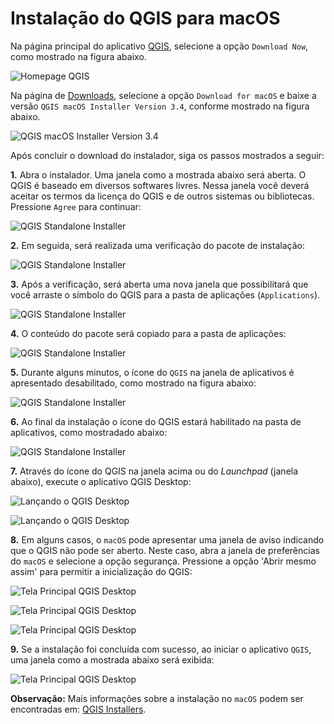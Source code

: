 # Instalação do QGIS para macOS

Na página principal do aplicativo [QGIS](https://qgis.org/en/site/), selecione a opção `Download Now`, como mostrado na figura abaixo.


![Homepage QGIS](./img/homepage-qgis.png "Homepage QGIS")


Na página de [Downloads](https://qgis.org/en/site/forusers/download.html), selecione a opção `Download for macOS` e baixe a versão `QGIS macOS Installer Version 3.4`, conforme mostrado na figura abaixo.

![QGIS macOS Installer Version 3.4](./img/qgis-download-macos-installer.png "QGIS macOS Installer Version 3.4")


Após concluir o download do instalador, siga os passos mostrados a seguir:


**1.** Abra o instalador. Uma janela como a mostrada abaixo será aberta. O QGIS é baseado em diversos softwares livres. Nessa janela você deverá aceitar os termos da licença do QGIS e de outros sistemas ou bibliotecas. Pressione `Agree` para continuar:

![QGIS Standalone Installer](./img/qgis-macos-installer-01.png "QGIS Standalone Installer")


**2.** Em seguida, será realizada uma verificação do pacote de instalação:

![QGIS Standalone Installer](./img/qgis-macos-installer-02.png "QGIS Standalone Installer")


**3.** Após a verificação, será aberta uma nova janela que possibilitará que você arraste o símbolo do QGIS para a pasta de aplicações (`Applications`).

![QGIS Standalone Installer](./img/qgis-macos-installer-03.png "QGIS Standalone Installer")


**4.** O conteúdo do pacote será copiado para a pasta de aplicações:

![QGIS Standalone Installer](./img/qgis-macos-installer-05.png "QGIS Standalone Installer")


**5.** Durante alguns minutos, o ícone do `QGIS` na janela de aplicativos é apresentado desabilitado, como mostrado na figura abaixo:

![QGIS Standalone Installer](./img/qgis-macos-installer-04.png "QGIS Standalone Installer")


**6.** Ao final da instalação o ícone do QGIS estará habilitado na pasta de aplicativos, como mostradado abaixo:

![QGIS Standalone Installer](./img/qgis-macos-installer-06.png "QGIS Standalone Installer")


**7.** Através do ícone do QGIS na janela acima ou do *Launchpad* (janela abaixo), execute o aplicativo QGIS Desktop:

![Lançando o QGIS Desktop](./img/qgis-macos-launchpad.png "Lançando o QGIS Desktop")

![Lançando o QGIS Desktop](./img/qgis-macos-launchpad-icon.png "Lançando o QGIS Desktop")


**8.** Em alguns casos, o `macOS` pode apresentar uma janela de aviso indicando que o QGIS não pode ser aberto. Neste caso, abra a janela de preferências do `macOS` e selecione a opção segurança. Pressione a opção 'Abrir mesmo assim' para permitir a inicialização do QGIS:

<!-- Se uma janela for apresentada indicando que o QGIS não pode ser aberto, abra abra a janela de preferências do macOS e selecione a opção segurança, indicando que deseja abrir o aplicativo QGIS: -->

![Tela Principal QGIS Desktop](./img/qgis-macos-not-open.png "Tela Principal QGIS Desktop")

![Tela Principal QGIS Desktop](./img/macos-preferences.png "Tela Principal QGIS Desktop")

![Tela Principal QGIS Desktop](./img/macos-preferences-security.png "Tela Principal QGIS Desktop")


**9.** Se a instalação foi concluída com sucesso, ao iniciar o aplicativo `QGIS`, uma janela como a mostrada abaixo será exibida:

![Tela Principal QGIS Desktop](./img/qgis-macos-welcome-2.png "Tela Principal QGIS Desktop")


**Observação:** Mais informações sobre a instalação no `macOS` podem ser encontradas em: [QGIS Installers](https://www.qgis.org/en/site/forusers/alldownloads.html#mac-os-x-macos).
